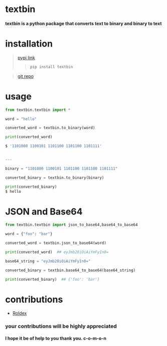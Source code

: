 # textbin

#### textbin is a python package that converts text to binary and binary to text

# installation

> [pypi link](https://pypi.org/project/textbin/)
>
> > `pip install textbin`

> [git repo](https://github.com/C-o-m-o-n/textbin)

# usage

```python
from textbin.textbin import *

word = "hello"

converted_word = textbin.to_binary(word)

print(converted_word)

$ '1101000 1100101 1101100 1101100 1101111'


---

binary = "1101000 1100101 1101100 1101100 1101111"

converted_binary = textbin.to_binary(binary)

print(converted_binary)
$ hello

```

# JSON and Base64

```python
from textbin.textbin import json_to_base64,base64_to_base64

word = {"foo": "bar"}

converted_word = textbin.json_to_base64(word)

print(converted_word)  ## eyJmb28iOiAiYmFyIn0=

base64_string = "eyJmb28iOiAiYmFyIn0="

converted_binary = textbin.base64_to_base64(base64_string)

print(converted_binary)  ## {'foo': 'bar'}


```

# contributions

- [Roldex](https://github.com/r0ld3x)

### your contributions will be highly appreciated

#### I hope it be of help to you thank you. c-o-m-o-n
